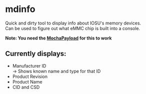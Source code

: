 # mdinfo

Quick and dirty tool to display info about IOSU's memory devices.  
Can be used to figure out what eMMC chip is built into a console.  

**Note: You need the [MochaPayload](https://github.com/wiiu-env/MochaPayload) for this to work**

## Currently displays:
* Manufacturer ID  
  -> Shows known name and type for that ID
* Product Revision
* Product Name
* CID and CSD
